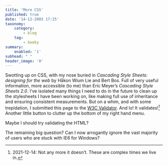 ```yaml
---
title: 'More CSS'
published: true
date: '14-12-2003 17:25'
taxonomy:
    category:
        - blog
    tag:
        - Geeky
summary:
    enabled: '1'
subhead: " "
header_image: '0'
---
```


Swotting up on CSS, with my nose buried in _Cascading Style Sheets: designing for the web_ by Håkon Wium Lie and Bert Bos. Full of very useful information, more accessible (to me) than Eric Meyer’s _Cascading Style Sheets 2.0_. I’ve isolated many things I need to do in the future to clean up the stylesheets I have been working on, like making full use of inheritance and ensuring consistent measurements. But on a whim, and with some trepidation, I submitted this page to the [W3C Validator](http://jigsaw.w3.org/css-validator/). And lo! It validates![^1] Another little button to clutter up the bottom of my right hand menu.

Maybe I should try validating the HTML?

The remaining big question? Can I now arrogantly ignore the vast majority of users who are stuck with IE6 for Windows?

[^1]: 2021-12-14: Not any more it doesn’t. These are complex times we live in.
